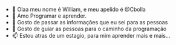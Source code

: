 - 👋 Olaa meu nome é William, e meu apelido é @Cbolla
- 👀 Amo Programar e aprender.
- 🌱 Gosto de passar as informações que eu sei para as pessoas
- 💞️ Gosto de guiar as pessoas para o caminho da programação
- 📫 Estou atras de um estagio, para mim aprender mais e mais...

<!---
Cbolla/Cbolla is a ✨ special ✨ repository because its `README.md` (this file) appears on your GitHub profile.
You can click the Preview link to take a look at your changes.
--->
